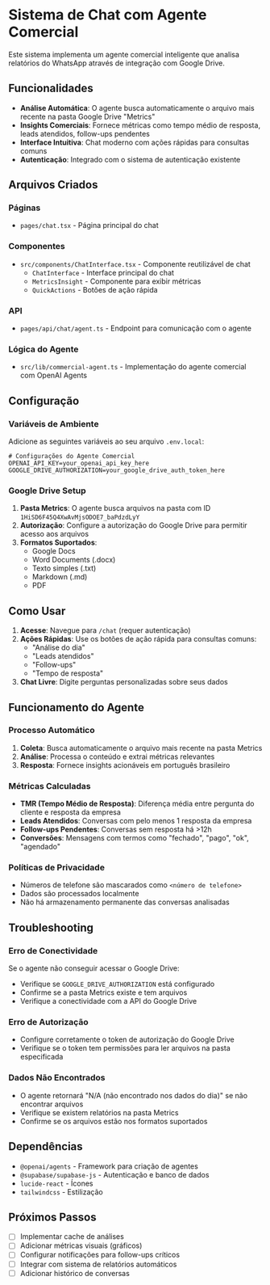# Sistema de Chat com Agente Comercial

Este sistema implementa um agente comercial inteligente que analisa relatórios do WhatsApp através de integração com Google Drive.

## Funcionalidades

- **Análise Automática**: O agente busca automaticamente o arquivo mais recente na pasta Google Drive "Metrics"
- **Insights Comerciais**: Fornece métricas como tempo médio de resposta, leads atendidos, follow-ups pendentes
- **Interface Intuitiva**: Chat moderno com ações rápidas para consultas comuns
- **Autenticação**: Integrado com o sistema de autenticação existente

## Arquivos Criados

### Páginas
- `pages/chat.tsx` - Página principal do chat

### Componentes
- `src/components/ChatInterface.tsx` - Componente reutilizável de chat
  - `ChatInterface` - Interface principal do chat
  - `MetricsInsight` - Componente para exibir métricas
  - `QuickActions` - Botões de ação rápida

### API
- `pages/api/chat/agent.ts` - Endpoint para comunicação com o agente

### Lógica do Agente
- `src/lib/commercial-agent.ts` - Implementação do agente comercial com OpenAI Agents

## Configuração

### Variáveis de Ambiente

Adicione as seguintes variáveis ao seu arquivo `.env.local`:

```env
# Configurações do Agente Comercial
OPENAI_API_KEY=your_openai_api_key_here
GOOGLE_DRIVE_AUTHORIZATION=your_google_drive_auth_token_here
```

### Google Drive Setup

1. **Pasta Metrics**: O agente busca arquivos na pasta com ID `1HiSD6F45Q4XwAvMjsODOE7_baPdzdLyY`
2. **Autorização**: Configure a autorização do Google Drive para permitir acesso aos arquivos
3. **Formatos Suportados**: 
   - Google Docs
   - Word Documents (.docx)
   - Texto simples (.txt)
   - Markdown (.md)
   - PDF

## Como Usar

1. **Acesse**: Navegue para `/chat` (requer autenticação)
2. **Ações Rápidas**: Use os botões de ação rápida para consultas comuns:
   - "Análise do dia"
   - "Leads atendidos"
   - "Follow-ups"
   - "Tempo de resposta"
3. **Chat Livre**: Digite perguntas personalizadas sobre seus dados

## Funcionamento do Agente

### Processo Automático

1. **Coleta**: Busca automaticamente o arquivo mais recente na pasta Metrics
2. **Análise**: Processa o conteúdo e extrai métricas relevantes
3. **Resposta**: Fornece insights acionáveis em português brasileiro

### Métricas Calculadas

- **TMR (Tempo Médio de Resposta)**: Diferença média entre pergunta do cliente e resposta da empresa
- **Leads Atendidos**: Conversas com pelo menos 1 resposta da empresa
- **Follow-ups Pendentes**: Conversas sem resposta há >12h
- **Conversões**: Mensagens com termos como "fechado", "pago", "ok", "agendado"

### Políticas de Privacidade

- Números de telefone são mascarados como `<número de telefone>`
- Dados são processados localmente
- Não há armazenamento permanente das conversas analisadas

## Troubleshooting

### Erro de Conectividade
Se o agente não conseguir acessar o Google Drive:
- Verifique se `GOOGLE_DRIVE_AUTHORIZATION` está configurado
- Confirme se a pasta Metrics existe e tem arquivos
- Verifique a conectividade com a API do Google Drive

### Erro de Autorização
- Configure corretamente o token de autorização do Google Drive
- Verifique se o token tem permissões para ler arquivos na pasta especificada

### Dados Não Encontrados
- O agente retornará "N/A (não encontrado nos dados do dia)" se não encontrar arquivos
- Verifique se existem relatórios na pasta Metrics
- Confirme se os arquivos estão nos formatos suportados

## Dependências

- `@openai/agents` - Framework para criação de agentes
- `@supabase/supabase-js` - Autenticação e banco de dados
- `lucide-react` - Ícones
- `tailwindcss` - Estilização

## Próximos Passos

- [ ] Implementar cache de análises
- [ ] Adicionar métricas visuais (gráficos)
- [ ] Configurar notificações para follow-ups críticos
- [ ] Integrar com sistema de relatórios automáticos
- [ ] Adicionar histórico de conversas
